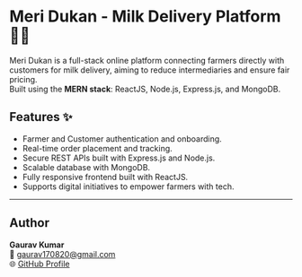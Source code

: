 
# Meri Dukan - Milk Delivery Platform 🚚🥛

Meri Dukan is a full-stack online platform connecting farmers directly with customers for milk delivery, aiming to reduce intermediaries and ensure fair pricing.  
Built using the **MERN stack**: ReactJS, Node.js, Express.js, and MongoDB.

## Features ✨

- Farmer and Customer authentication and onboarding.
- Real-time order placement and tracking.
- Secure REST APIs built with Express.js and Node.js.
- Scalable database with MongoDB.
- Fully responsive frontend built with ReactJS.
- Supports digital initiatives to empower farmers with tech.

---

## Author

**Gaurav Kumar**  
📧 gaurav170820@gmail.com  
🌐 [GitHub Profile](https://github.com/gauravai2025)
